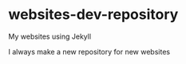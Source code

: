 # websites-dev-repository
My websites using Jekyll

I always make a new repository for new websites
